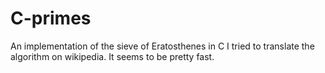 # C-primes
An implementation of the sieve of Eratosthenes in C
I tried to translate the algorithm on wikipedia. It seems to be pretty fast.
